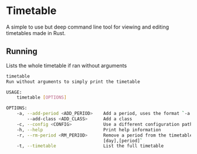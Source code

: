 # Timetable

A simple to use but deep command line tool for viewing and editing timetables made in Rust.

## Running

Lists the whole timetable if ran without arguments

```sh
timetable 
Run without arguments to simply print the timetable

USAGE:
    timetable [OPTIONS]

OPTIONS:
    -a, --add-period <ADD_PERIOD>    Add a period, uses the format `-a [class name],[day],[period]`
        --add-class <ADD_CLASS>      Add a class
    -c, --config <CONFIG>            Use a different configuration path (defaults to ~/.timetable)
    -h, --help                       Print help information
    -r, --rm-period <RM_PERIOD>      Remove a period from the timetable, uses the format `-r
                                     [day],[period]`
    -t, --timetable                  List the full timetable
```

